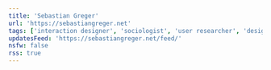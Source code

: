 ```yaml
---
title: 'Sebastian Greger'
url: 'https://sebastiangreger.net'
tags: ['interaction designer', 'sociologist', 'user researcher', 'design ethics', 'privacy']
updatesFeed: 'https://sebastiangreger.net/feed/'
nsfw: false
rss: true
---
```

